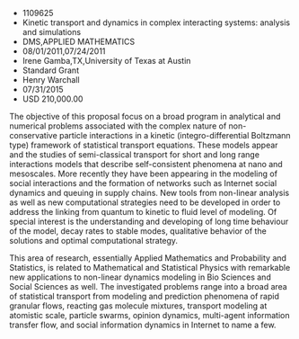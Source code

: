 
* 1109625
* Kinetic transport and dynamics in complex interacting systems: analysis and simulations
* DMS,APPLIED MATHEMATICS
* 08/01/2011,07/24/2011
* Irene Gamba,TX,University of Texas at Austin
* Standard Grant
* Henry Warchall
* 07/31/2015
* USD 210,000.00

The objective of this proposal focus on a broad program in analytical and
numerical problems associated with the complex nature of non-conservative
particle interactions in a kinetic (integro-differential Boltzmann type)
framework of statistical transport equations. These models appear and the
studies of semi-classical transport for short and long range interactions models
that describe self-consistent phenomena at nano and mesoscales. More recently
they have been appearing in the modeling of social interactions and the
formation of networks such as Internet social dynamics and queuing in supply
chains. New tools from non-linear analysis as well as new computational
strategies need to be developed in order to address the linking from quantum to
kinetic to fluid level of modeling. Of special interest is the understanding and
developing of long time behaviour of the model, decay rates to stable modes,
qualitative behavior of the solutions and optimal computational strategy.

This area of research, essentially Applied Mathematics and Probability and
Statistics, is related to Mathematical and Statistical Physics with remarkable
new applications to non-linear dynamics modeling in Bio Sciences and Social
Sciences as well. The investigated problems range into a broad area of
statistical transport from modeling and prediction phenomena of rapid granular
flows, reacting gas molecule mixtures, transport modeling at atomistic scale,
particle swarms, opinion dynamics, multi-agent information transfer flow, and
social information dynamics in Internet to name a few.
